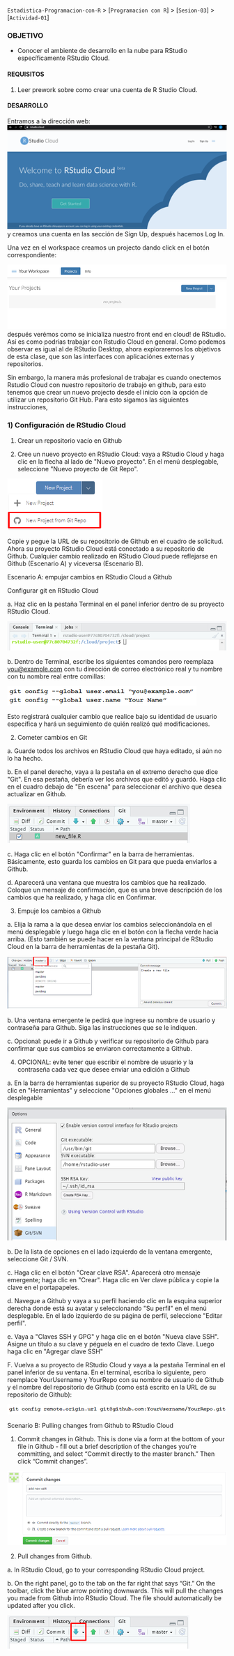 `Estadistica-Programacion-con-R` > [`Programacion con R`] > [`Sesion-03`] > [`Actividad-01`] 
### OBJETIVO
- Conocer el ambiente de desarrollo en la nube para RStudio específicamente RStudio Cloud.

#### REQUISITOS
1. Leer prework sobre como crear una cuenta de R Studio Cloud.

#### DESARROLLO

Entramos a la dirección web: 
![RScloud](../images/Rstudiocloud.png)
y creamos una cuenta en las sección de Sign Up, después hacemos Log In. 

Una vez en el workspace creamos un projecto dando click en el botón correspondiente: 

![RScloud](../images/Rcloudproject.png)
después verémos como se inicializa nuestro front end en cloud! de RStudio. Así es como podrías trabajar con Rstudio Cloud en general.
Como podemos observar es igual al de RStudio Desktop, ahora exploraremos los objetivos de esta clase, que son las interfaces con aplicaciónes externas y repositorios.

Sin embargo, la manera más profesional de trabajar es cuando onectemos Rstudio Cloud con nuestro repositorio de trabajo en github, para esto tenemos que crear un nuevo projecto desde el inicio con la opción de utilizar un repositorio Git Hub. Para esto sigamos las siguientes instrucciones,

### 1) Configuración de RStudio Cloud

1. Crear un repositorio vacío en Github

2. Cree un nuevo proyecto en RStudio Cloud: vaya a RStudio Cloud y haga clic en la flecha al lado de "Nuevo proyecto". En el menú desplegable, seleccione "Nuevo proyecto de Git Repo".

![RScloud](../images/Newprojectfromrepo.png)

Copie y pegue la URL de su repositorio de Github en el cuadro de solicitud. Ahora su proyecto RStudio Cloud está conectado a su repositorio de Github. Cualquier cambio realizado en RStudio Cloud puede reflejarse en Github (Escenario A) y viceversa (Escenario B).

Escenario A: empujar cambios en RStudio Cloud a Github

Configurar git en RStudio Cloud

a. Haz clic en la pestaña Terminal en el panel inferior dentro de su proyecto RStudio Cloud.

![RScloud](../images/cloud05.png)

b. Dentro de Terminal, escribe los siguientes comandos pero reemplaza you@example.com con tu dirección de correo electrónico real y tu nombre con tu nombre real entre comillas:

![RScloud](../images/cloud1.png)

Esto registrará cualquier cambio que realice bajo su identidad de usuario específica y hará un seguimiento de quién realizó qué modificaciones.

2. Cometer cambios en Git

a. Guarde todos los archivos en RStudio Cloud que haya editado, si aún no lo ha hecho.

b. En el panel derecho, vaya a la pestaña en el extremo derecho que dice "Git". En esa pestaña, debería ver los archivos que editó y guardó. Haga clic en el cuadro debajo de "En escena" para seleccionar el archivo que desea actualizar en Github.

![RScloud](../images/cloud075.png)

c. Haga clic en el botón "Confirmar" en la barra de herramientas. Básicamente, esto guarda los cambios en Git para que pueda enviarlos a Github.

d. Aparecerá una ventana que muestra los cambios que ha realizado. Coloque un mensaje de confirmación, que es una breve descripción de los cambios que ha realizado, y haga clic en Confirmar.

3. Empuje los cambios a Github

a. Elija la rama a la que desea enviar los cambios seleccionándola en el menú desplegable y luego haga clic en el botón con la flecha verde hacia arriba. (Esto también se puede hacer en la ventana principal de RStudio Cloud en la barra de herramientas de la pestaña Git).

![RScloud](../images/cloud0.png)

b. Una ventana emergente le pedirá que ingrese su nombre de usuario y contraseña para Github. Siga las instrucciones que se le indiquen.

c. Opcional: puede ir a Github y verificar su repositorio de Github para confirmar que sus cambios se enviaron correctamente a Github.

4.  OPCIONAL: evite tener que escribir el nombre de usuario y la contraseña cada vez que desee enviar una edición a Github

a. En la barra de herramientas superior de su proyecto RStudio Cloud, haga clic en "Herramientas" y seleccione "Opciones globales ..." en el menú desplegable

![RScloud](../images/cloud12.png)

b. De la lista de opciones en el lado izquierdo de la ventana emergente, seleccione Git / SVN.

c. Haga clic en el botón "Crear clave RSA". Aparecerá otro mensaje emergente; haga clic en "Crear". Haga clic en Ver clave pública y copie la clave en el portapapeles.

d. Navegue a Github y vaya a su perfil haciendo clic en la esquina superior derecha donde está su avatar y seleccionando "Su perfil" en el menú desplegable. En el lado izquierdo de su página de perfil, seleccione "Editar perfil".

e. Vaya a "Claves SSH y GPG" y haga clic en el botón "Nueva clave SSH". Asigne un título a su clave y péguela en el cuadro de texto Clave. Luego haga clic en "Agregar clave SSH"

F. Vuelva a su proyecto de RStudio Cloud y vaya a la pestaña Terminal en el panel inferior de su ventana. En el terminal, escriba lo siguiente, pero reemplace YourUsername y YourRepo con su nombre de usuario de Github y el nombre del repositorio de Github (como está escrito en la URL de su repositorio de Github):

![RScloud](../images/cloud2.png)

Scenario B: Pulling changes from Github to RStudio Cloud

1. Commit changes in Github. This is done via a form at the bottom of your file in Github - fill out a brief description of the changes you’re committing, and select “Commit directly to the master branch.” Then click “Commit changes”.

![RScloud](../images/cloud29.png)

2. Pull changes from Github. 

a. In RStudio Cloud, go to your corresponding RStudio Cloud project.

b. On the right panel, go to the tab on the far right that says “Git.” On the toolbar, click the blue arrow pointing downwards. This will pull the changes you made from Github into RStudio Cloud. The file should automatically be updated after you click.

![RScloud](../images/cloud3.png)
